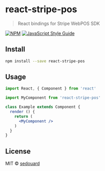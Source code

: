 # react-stripe-pos

> React bindings for Stripe WebPOS SDK

[![NPM](https://img.shields.io/npm/v/react-stripe-pos.svg)](https://www.npmjs.com/package/react-stripe-pos) [![JavaScript Style Guide](https://img.shields.io/badge/code_style-standard-brightgreen.svg)](https://standardjs.com)

## Install

```bash
npm install --save react-stripe-pos
```

## Usage

```jsx
import React, { Component } from 'react'

import MyComponent from 'react-stripe-pos'

class Example extends Component {
  render () {
    return (
      <MyComponent />
    )
  }
}
```

## License

MIT © [sedouard](https://github.com/sedouard)
